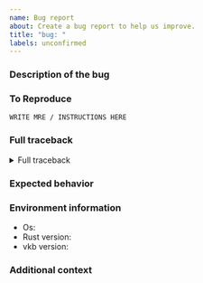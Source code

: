 ```yaml
---
name: Bug report
about: Create a bug report to help us improve.
title: "bug: "
labels: unconfirmed
---
```


### Description of the bug
<!-- Please provide a clear and concise description of what the bug is. -->

### To Reproduce
<!-- Please provide a Minimal Reproducible Example (MRE) if possible.
     Try to boil down the problem to a few lines of code.
     Your code should run by simply copying and pasting it.

     Example:

     ```
     cargo install --git https://github.com/GenomeCAD/vkb
     vkb # argument that generate issue
     ```
-->

```
WRITE MRE / INSTRUCTIONS HERE
```

### Full traceback
<!-- Please provide the full error message / traceback if any, by pasting it in the code block below.
     No screenshots!
     Set environment variable RUST_BACKTRACE to 1 or full
-->

<details><summary>Full traceback</summary>

```bash
PASTE TRACEBACK HERE
```

</details>

### Expected behavior
<!-- Please provide a clear and concise description of what you expected to happen. -->

### Environment information

- Os:
- Rust version:
- vkb version:

### Additional context
<!-- Add any other relevant context about the problem here,
     like links to other issues or pull requests, screenshots, etc.
-->
